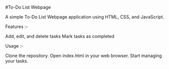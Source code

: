 #To-Do List Webpage

A simple To-Do List Webpage application using HTML, CSS, and JavaScript.

Features :-

Add, edit, and delete tasks
Mark tasks as completed

Usage :-

Clone the repository.
Open index.html in your web browser.
Start managing your tasks.

